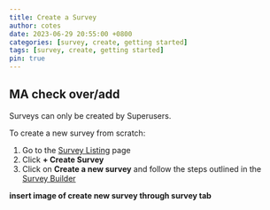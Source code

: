 ```yaml
---
title: Create a Survey
author: cotes
date: 2023-06-29 20:55:00 +0800
categories: [survey, create, getting started]
tags: [survey, create, getting started]
pin: true
---
```


## MA check over/add

Surveys can only be created by Superusers.  

To create a new survey from scratch:
1. Go to the [Survey Listing](/met-guide/posts/survey-listing/) page
2. Click **+ Create Survey**
3. Click on **Create a new survey** and follow the steps outlined in the [Survey Builder](/met-guide/posts/survey-builder/)

**insert image of create new survey through survey tab**  
